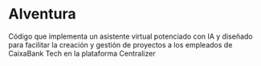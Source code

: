 # AIventura
Código que implementa un asistente virtual potenciado con IA y diseñado para facilitar la creación y gestión de proyectos a los empleados de CaixaBank Tech en la plataforma Centralizer
